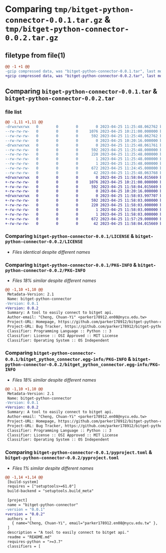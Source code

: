 # Comparing `tmp/bitget-python-connector-0.0.1.tar.gz` & `tmp/bitget-python-connector-0.0.2.tar.gz`

## filetype from file(1)

```diff
@@ -1 +1 @@
-gzip compressed data, was "bitget-python-connector-0.0.1.tar", last modified: Tue Apr 25 11:25:48 2023, max compression
+gzip compressed data, was "bitget-python-connector-0.0.2.tar", last modified: Tue Apr 25 11:58:04 2023, max compression
```

## Comparing `bitget-python-connector-0.0.1.tar` & `bitget-python-connector-0.0.2.tar`

### file list

```diff
@@ -1,11 +1,11 @@
-drwxrwxrwx   0        0        0        0 2023-04-25 11:25:48.062762 bitget-python-connector-0.0.1/
--rw-rw-rw-   0        0        0     1076 2023-04-25 10:21:00.000000 bitget-python-connector-0.0.1/LICENSE
--rw-rw-rw-   0        0        0      592 2023-04-25 11:25:48.062762 bitget-python-connector-0.0.1/PKG-INFO
--rw-rw-rw-   0        0        0        0 2023-04-25 10:20:16.000000 bitget-python-connector-0.0.1/README.md
-drwxrwxrwx   0        0        0        0 2023-04-25 11:25:48.061761 bitget-python-connector-0.0.1/bitget_python_connector.egg-info/
--rw-rw-rw-   0        0        0      592 2023-04-25 11:25:48.000000 bitget-python-connector-0.0.1/bitget_python_connector.egg-info/PKG-INFO
--rw-rw-rw-   0        0        0      220 2023-04-25 11:25:48.000000 bitget-python-connector-0.0.1/bitget_python_connector.egg-info/SOURCES.txt
--rw-rw-rw-   0        0        0        1 2023-04-25 11:25:48.000000 bitget-python-connector-0.0.1/bitget_python_connector.egg-info/dependency_links.txt
--rw-rw-rw-   0        0        0        1 2023-04-25 11:25:48.000000 bitget-python-connector-0.0.1/bitget_python_connector.egg-info/top_level.txt
--rw-rw-rw-   0        0        0      672 2023-04-25 11:24:45.000000 bitget-python-connector-0.0.1/pyproject.toml
--rw-rw-rw-   0        0        0       42 2023-04-25 11:25:48.063768 bitget-python-connector-0.0.1/setup.cfg
+drwxrwxrwx   0        0        0        0 2023-04-25 11:58:04.015669 bitget-python-connector-0.0.2/
+-rw-rw-rw-   0        0        0     1076 2023-04-25 10:21:00.000000 bitget-python-connector-0.0.2/LICENSE
+-rw-rw-rw-   0        0        0      592 2023-04-25 11:58:04.015669 bitget-python-connector-0.0.2/PKG-INFO
+-rw-rw-rw-   0        0        0        0 2023-04-25 10:20:16.000000 bitget-python-connector-0.0.2/README.md
+drwxrwxrwx   0        0        0        0 2023-04-25 11:58:03.997707 bitget-python-connector-0.0.2/bitget_python_connector.egg-info/
+-rw-rw-rw-   0        0        0      592 2023-04-25 11:58:03.000000 bitget-python-connector-0.0.2/bitget_python_connector.egg-info/PKG-INFO
+-rw-rw-rw-   0        0        0      220 2023-04-25 11:58:03.000000 bitget-python-connector-0.0.2/bitget_python_connector.egg-info/SOURCES.txt
+-rw-rw-rw-   0        0        0        1 2023-04-25 11:58:03.000000 bitget-python-connector-0.0.2/bitget_python_connector.egg-info/dependency_links.txt
+-rw-rw-rw-   0        0        0        1 2023-04-25 11:58:03.000000 bitget-python-connector-0.0.2/bitget_python_connector.egg-info/top_level.txt
+-rw-rw-rw-   0        0        0      672 2023-04-25 11:57:29.000000 bitget-python-connector-0.0.2/pyproject.toml
+-rw-rw-rw-   0        0        0       42 2023-04-25 11:58:04.015669 bitget-python-connector-0.0.2/setup.cfg
```

### Comparing `bitget-python-connector-0.0.1/LICENSE` & `bitget-python-connector-0.0.2/LICENSE`

 * *Files identical despite different names*

### Comparing `bitget-python-connector-0.0.1/PKG-INFO` & `bitget-python-connector-0.0.2/PKG-INFO`

 * *Files 18% similar despite different names*

```diff
@@ -1,10 +1,10 @@
 Metadata-Version: 2.1
 Name: bitget-python-connector
-Version: 0.0.1
+Version: 0.0.2
 Summary: A tool to easily connect to bitget api.
 Author-email: "Cheng, Chuan-Yi" <parker178912.en08@nycu.edu.tw>
 Project-URL: Homepage, https://github.com/parker178912/bitget-python-connector
 Project-URL: Bug Tracker, https://github.com/parker178912/bitget-python-connector/issues
 Classifier: Programming Language :: Python :: 3
 Classifier: License :: OSI Approved :: MIT License
 Classifier: Operating System :: OS Independent
```

### Comparing `bitget-python-connector-0.0.1/bitget_python_connector.egg-info/PKG-INFO` & `bitget-python-connector-0.0.2/bitget_python_connector.egg-info/PKG-INFO`

 * *Files 18% similar despite different names*

```diff
@@ -1,10 +1,10 @@
 Metadata-Version: 2.1
 Name: bitget-python-connector
-Version: 0.0.1
+Version: 0.0.2
 Summary: A tool to easily connect to bitget api.
 Author-email: "Cheng, Chuan-Yi" <parker178912.en08@nycu.edu.tw>
 Project-URL: Homepage, https://github.com/parker178912/bitget-python-connector
 Project-URL: Bug Tracker, https://github.com/parker178912/bitget-python-connector/issues
 Classifier: Programming Language :: Python :: 3
 Classifier: License :: OSI Approved :: MIT License
 Classifier: Operating System :: OS Independent
```

### Comparing `bitget-python-connector-0.0.1/pyproject.toml` & `bitget-python-connector-0.0.2/pyproject.toml`

 * *Files 1% similar despite different names*

```diff
@@ -1,14 +1,14 @@
 [build-system]
 requires = ["setuptools>=61.0"]
 build-backend = "setuptools.build_meta"
 
 [project]
 name = "bitget-python-connector"
-version = "0.0.1"
+version = "0.0.2"
 authors = [
   { name="Cheng, Chuan-Yi", email="parker178912.en08@nycu.edu.tw" },
 ]
 description = "A tool to easily connect to bitget api."
 readme = "README.md"
 requires-python = ">=3.7"
 classifiers = [
```

